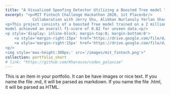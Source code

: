 ```yaml
---
title: "A Visualized Spoofing Detector Utilizing a Boosted Tree model "
excerpt: "<p>MIT Fintech Challenge Hackathon 2020, 1st Place<br/>
            Collaboration with Jerry Shu, Alikhan Nurlanuly Yerlan Sharipov, 2020<p/>
<p>This project consists of a boosted Tree model trained on a 2 million dataset to predict three types of spoofing activities in the stock market and a UI that visualizes the suspicious activities on the bid and ask timestamps. The model was trained using the Xgboost package and the imbalanced raw dataset was rebalanced using stratified bootstrapping. The
model achieved an overall f1-score of 0.82 for unseen data.<p/>
<p style='display: inline-block; margin-top:0; margin-bottom:0'>
    <a style='margin-right:15px' href='https://drive.google.com/file/d/12McV8xa6mdp-bfp11b_DEHAxOZHu8KJ2/view?usp=sharing'>Project Slides<a/>
    <a style='margin-right:15px' href='https://drive.google.com/file/d/19xHcuBeRESwAWV_jeVKzhdK35AQvFZn4/view?usp=sharing'>Demo Notebook<a/>
<p/>
<img style='max-height:300px;' src='/images/mit_fintech.png'>"
collection: portfolio_short
# link: "https://github.com/Kharasso/codex_galaxiae"
---
```


This is an item in your portfolio. It can be have images or nice text. If you name the file .md, it will be parsed as markdown. If you name the file .html, it will be parsed as HTML. 
